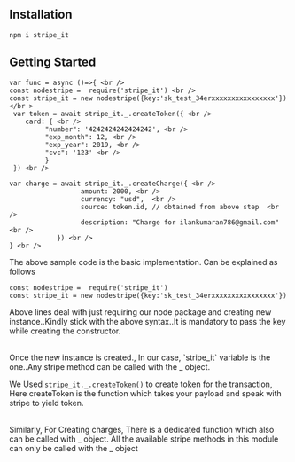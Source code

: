 ## Installation

`npm i stripe_it`

## Getting Started
```
var func = async ()=>{ <br />
const nodestripe =  require('stripe_it') <br />
const stripe_it = new nodestripe({key:'sk_test_34erxxxxxxxxxxxxxxxx'}) </br >
 var token = await stripe_it._.createToken({ <br />
    card: { <br />
         "number": '4242424242424242', <br />
         "exp_month": 12, <br />
         "exp_year": 2019, <br />
         "cvc": '123' <br />
         }
 }) <br />

var charge = await stripe_it._.createCharge({ <br />
                  amount: 2000, <br />
                  currency: "usd",  <br />
                  source: token.id, // obtained from above step  <br />
                  description: "Charge for ilankumaran786@gmail.com" <br />
            }) <br />
} <br />
```

The above sample code is the basic implementation. Can be explained as follows <br />

```
const nodestripe =  require('stripe_it')
const stripe_it = new nodestripe({key:'sk_test_34erxxxxxxxxxxxxxxxx'})
```
Above lines deal with just requiring our node package and creating new instance..Kindly stick with the above syntax..It is mandatory to pass the key while creating the constructor.

<br />
Once the new instance is created., In our case, `stripe_it` variable is the one..Any stripe method can be called with the _ object.
<br />

We Used `stripe_it._.createToken()` to create token for the transaction, Here createToken is the function which takes your payload and speak with stripe to yield token. 

<br />
Similarly, For Creating charges, There is a dedicated function which also can be called with _ object. All the available stripe methods in this module can only be called with the _ object

